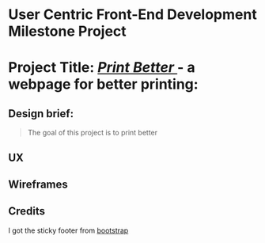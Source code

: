 # **User Centric Front-End Development Milestone Project**

# Project Title:  *[Print Better  ](https://github.com/marks530/first_milestone)* - a webpage for better printing:

## Design brief:

>The goal of this project is to print better

## UX

## Wireframes 

## Credits

I got the sticky footer from  [bootstrap](https://getbootstrap.com/docs/5.0/examples/sticky-footer/)